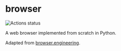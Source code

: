 # browser

![Actions status](https://github.com/KevinL10/browser/actions/workflows/CI.yml/badge.svg)


A web browser implemented from scratch in Python.


Adapted from [browser.engineering](https://browser.engineering/).

